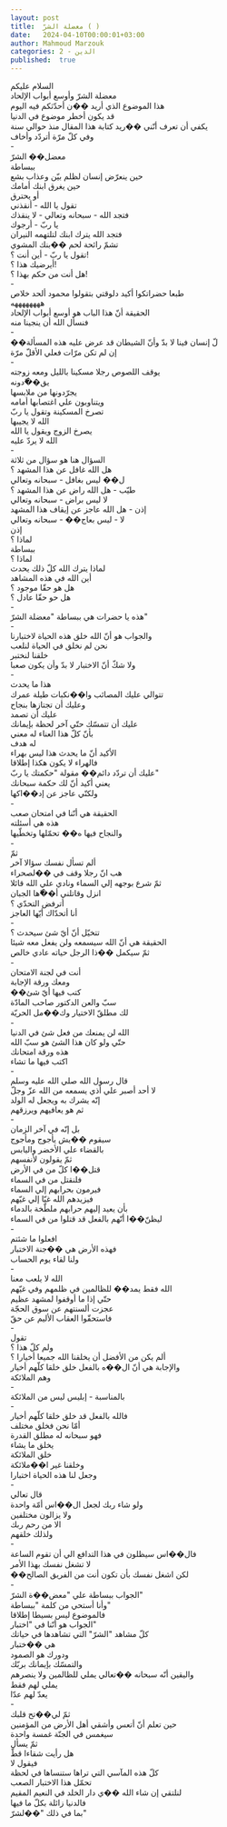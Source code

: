 ```yaml
---
layout: post
title:  معضلة الشرّ ( )
date:   2024-04-10T00:00:01+03:00
author: Mahmoud Marzouk
categories: 2 - الدين
published:  true
---
```

السلام عليكم\
معضلة الشرّ وأوسع أبواب الإلحاد\
هذا الموضوع الذي أريد ��ن أحدّثكم فيه اليوم\
قد يكون أخطر موضوع في الدنيا\
يكفي أن تعرف أنّني ��ريد كتابة هذا المقال منذ حوالي سنة\
وفي كلّ مرّة أتردّد وأخاف\
-\
معضل�� الشرّ\
ببساطة\
حين ينعرّض إنسان لظلم بيّن وعذاب بشع\
حين يغرق ابنك أمامك\
أو يحترق\
تقول يا الله - أنقذني\
فتجد الله - سبحانه وتعالي - لا ينقذك\
يا ربّ - أرجوك\
فتجد الله يترك ابنك لتلتهمه النيران\
تشمّ رائحة لحم ��بنك المشوي\
تقول يا ربّ - أين أنت ؟!\
أيرضيك هذا ؟!\
هل أنت من حكم بهذا ؟!\
-\
طبعا حضراتكوا أكيد دلوقتي بتقولوا محمود ألحد خلاص\
ههههههههه\
الحقيقة أنّ هذا الباب هو أوسع أبواب الإلحاد\
فنسأل الله أن ينجينا منه\
-\
��لّ إنسان فينا لا بدّ وأنّ الشيطان قد عرض عليه هذه المسألة\
إن لم تكن مرّات فعلي الأقلّ مرّة\
-\
يوقف اللصوص رجلا مسكينا بالليل ومعه زوجته\
يق��ّدونه\
يجرّدونها من ملابسها\
ويتناوبون علي اغتصابها أمامه\
تصرخ المسكينة وتقول يا ربّ\
الله لا يجيبها\
يصرخ الزوج ويقول يا الله\
الله لا يردّ عليه\
-\
السؤال هنا هو سؤال من ثلاثة\
هل الله غافل عن هذا المشهد ؟\
ل�� ليس بغافل - سبحانه وتعالي\
طيّب - هل الله راض عن هذا المشهد ؟\
لا ليس براض - سبحانه وتعالي\
إذن - هل الله عاجز عن إيقاف هذا المشهد\
لا - ليس بعاج�� - سبحانه وتعالي\
إذن\
لماذا ؟\
ببساطة\
لماذا ؟\
لماذا يترك الله كلّ ذلك يحدث\
أين الله في هذه المشاهد\
هل هو حقّا موجود ؟\
هل حو حقّا عادل ؟\
-\
هذه يا حضرات هي ببساطة \"معضلة الشرّ\"\
-\
والجواب هو أنّ الله خلق هذه الحياة لاختبارنا\
نحن لم نخلق في الحياة لنلعب\
خلقنا لنختبر\
ولا شكّ أنّ الاختبار لا بدّ وأن يكون صعبا\
-\
هذا ما يحدث\
تتوالي عليك المصائب وا��نكبات طيلة عمرك\
وعليك أن تجتازها بنجاح\
عليك أن تصمد\
عليك أن تتمسّك حتّي آخر لحظة بإيمانك\
بأنّ كلّ هذا العناء له معني\
له هدف\
الأكيد أنّ ما يحدث هذا ليس بهراء\
فالهراء لا يكون هكذا إطلاقا\
عليك أن تردّد دائم�� مقولة \"حكمتك يا ربّ\"\
يعني أكيد أنّ لك حكمة سبحانك\
ولكنّي عاجز عن إد��اكها\
-\
الحقيقة هي أنّنا في امتحان صعب\
هذه هي أسئلته\
والنجاح فيها ه�� تحمّلها وتخطّيها\
-\
ثمّ\
ألم تسأل نفسك سؤالا آخر\
هب انّ رجلا وقف في ��لصحراء\
ثمّ شرع بوجهه إلي السماء ونادي علي الله قائلا\
انزل وقاتلني أ��ّها الجبان\
أترفض التحدّي ؟\
أنا أتحدّاك أيّها العاجز\
-\
تتخيّل أنّ أيّ شئ سيحدث ؟\
الحقيقة هي أنّ الله سيسمعه ولن يفعل معه شيئا\
ثمّ سيكمل ��ذا الرجل حياته عادي خالص\
-\
أنت في لجنة الامتحان\
ومعك ورقة الإجابة\
��كتب فيها أيّ شئ\
سبّ والعن الدكتور صاحب المادّة\
لك مطلقّ الاختيار وك��مل الحريّة\
-\
الله لن يمنعك من فعل شئ في الدنيا\
حتّي ولو كان هذا الشئ هو سبّ الله\
هذه ورقة امتحانك\
اكتب فيها ما تشاء\
-\
قال رسول الله صلي الله عليه وسلم\
لا أحد أصبر علي أذي يسمعه من الله عزّ وجلّ\
إنّه يشرك به ويجعل له الولد\
ثم هو يعافيهم ويرزقهم\
-\
بل إنّه في آخر الزمان\
سيقوم ��يش يأجوج ومأجوج\
بالقضاء علي الأخضر واليابس\
ثمّ يقولون لأنفسهم\
قتل��ا كلّ من في الأرض\
فلنقتل من في السماء\
فيرمون بحرابهم إلي السماء\
فيزيدهم الله غيّا إلي غيّهم\
بأن يعيد إليهم حرابهم ملطّخة بالدماء\
ليظنّ��ا أنّهم بالفعل قد قتلوا من في السماء\
-\
افعلوا ما شئتم\
فهذه الأرض هي ��جنة الاختبار\
ولنا لقاء يوم الحساب\
-\
الله لا يلعب معنا\
الله فقط يمد�� للظالمين في ظلمهم وفي غيّهم\
حتّي إذا ما أوقفوا لمشهد عظيم\
عجزت ألسنتهم عن سوق الحجّة\
فاستحقّوا العقاب الأليم عن حقّ\
-\
تقول\
ولم كلّ هذا ؟\
ألم يكن من الأفضل أن يخلقنا الله جميعا أخيارا ؟\
والإجابة هي أنّ ال��ه بالفعل خلق خلقا كلّهم أخيار\
وهم الملائكة\
-\
بالمناسبة - إبليس ليس من الملائكة\
-\
فالله بالفعل قد خلق خلقا كلّهم أخيار\
أمّا نحن فخلق مختلف\
فهو سبحانه له مطلق القدرة\
يخلق ما يشاء\
خلق الملائكة\
وخلقنا غير ا��ملائكة\
وجعل لنا هذه الحياة اختبارا\
-\
قال تعالي\
ولو شاء ربك لجعل ال��اس أمّة واحدة\
ولا يزالون مختلفين\
الا من رحم ربك\
ولذلك خلقهم\
-\
فال��اس سيظلون في هذا التدافع الي أن تقوم الساعة\
لا تشغل نفسك بهذا الأمر\
��لكن اشغل نفسك بأن تكون أنت من الفريق الصالح\
-\
الجواب ببساطة علي \"معض��ة الشرّ\"\
وأنا أستحي من كلمة \"ببساطة\"\
فالموضوع ليس بسيطا إطلاقا\
الجواب هو أنّنا في \"اختبار\"\
كلّ مشاهد \"الشرّ\" التي تشاهدها في حياتك\
هي ��ختبار\
ودورك هو الصمود\
والتمسّك بإيمانك بربّك\
واليقين أنّه سبحانه ��تعالي يملي للظالمين ولا ينصرهم\
يملي لهم فقط\
يعدّ لهم عدّا\
-\
ثمّ لي��تح قلبك\
حين تعلم أنّ أتعس وأشقي أهل الأرض من المؤمنين\
سيغمس في الجنّة غمسة واحدة\
ثمّ يسأل\
هل رأيت شقاءا قطّ\
فيقول لا\
كلّ هذه المآسي التي تراها ستنساها في لحظة\
تحمّل هذا الاختبار الصعب\
لنلتقي إن شاء الله ��ي دار الخلد في النعيم المقيم\
فالدنيا زائلة بكلّ ما فيها\
بما في ذلك \"��لشرّ\"
